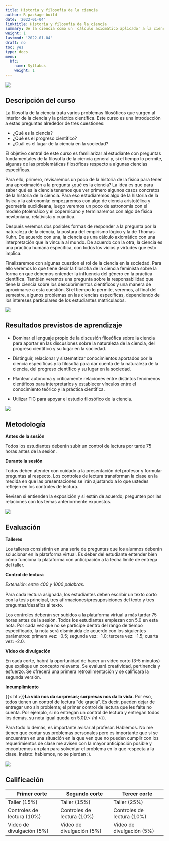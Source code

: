 ```yaml
---
title: Historia y filosofía de la ciencia
author: R package build
date: '2022-01-04'
linktitle: Historia y filosofía de la ciencia
summary: De la ciencia como un 'cálculo axiomático aplicado' a la ciencia como una práctica humana más. (¡Y una adición de recreaciones sencillas de experimentos clave en la historia de la ciencia!)
weight: 1
lastmod: '2022-01-04'
draft: no
toc: yes
type: docs
menu:
  hfc:
    name: Syllabus
    weight: 1
---
```


![](/courses/hfc/_index_files/12.jpg)

##  Descripción del curso
La filosofía de la ciencia trata varios problemas filosóficos que surgen al interior de la ciencia y la práctica científica. Este curso es una introducción a estas preguntas alrededor de tres cuestiones:

- ¿Qué es la ciencia?
- ¿Qué es el progreso científico?
- ¿Cuál es el lugar de la ciencia en la sociedad?    

El objetivo central de este curso es familiarizar al estudiante con preguntas fundamentales de la filosofía de la ciencia general y, si el tiempo lo permite, algunas de las problemáticas filosóficas respecto a algunas ciencias específicas.

Para ello, primero, revisaremos un poco de la historia de la física para tener una aproximación a la pregunta ¿qué es la ciencia? La idea es que para saber qué es la ciencia tenemos que ver primero algunos casos concretos de la historia de la ciencia. Para eso estudiaremos algo de la historia de la física y la astronomía: empezaremos con algo de ciencia aristotélica y geometría euclidieana, luego veremos un poco de astronomía con el modelo ptolemáico y el copernicano y terminaremos con algo de física newtoniana, relativista y cuántica.

Después veremos dos posibles formas de responder a la pregunta por la naturaleza de la ciencia, la postura del empirismo lógico y la de Thomas Kuhn. De acuerdo con una, la ciencia es una cálculo axiomático con una interpretación que la vincula al mundo. De acuerdo con la otra, la ciencia es una práctica humana específica, con todos los vicios y virtudes que esto implica.

Finalizaremos con algunas cuestion el rol de la ciencia en la sociedad. Para ello veremos lo que tiene decir la filosofía de la ciencia feminista sobre la forma en que debemos entender la influencia del género en la práctica científica. También veremos una pregunta sobre la responsabilidad que tiene la ciencia sobre los descubrimientos científicos y una manera de aproximarse a esta cuestión. Si el tiempo lo permite, veremos, al final del semestre, algunos problemas en las ciencias específicas, dependiendo de los intereses particulares de los estudiantes matriculados.

![](/courses/hfc/_index_files/borde.jpg)

## Resultados previstos de aprendizaje


- Dominar el lenguaje propio de la discusión filosófica sobre la ciencia para aportar en las discusiones sobre la naturaleza de la ciencia, del progreso científico y su lugar en la sociedad.

- Distinguir, relacionar y sistematizar conocimientos aportados por la ciencia específicas y la filosofía para dar cuenta de la naturaleza de la ciencia, del progreso científico y su lugar en la sociedad.

- Plantear autónoma y críticamente relaciones entre distintos fenómenos científicos para interpretarlos y establecer vínculos entre el conocimiento teórico y la práctica científica.

- Utilizar TIC para apoyar el estudio filosófico de la ciencia.


![](/courses/hfc/_index_files/borde.jpg)


## Metodología

**Antes de la sesión**

Todos los estudiantes deberán subir un control de lectura por tarde 75 horas antes de la sesión.

**Durante la sesión**

Todos deben atender con cuidado a la presentación del profesor y formular preguntas al respecto. Los controles de lectura transforman la clase en la medida en que las presentaciones se irán ajustando a lo que ustedes reflejen en los controles de lectura.

Revisen si entienden la exposición y si están de acuerdo; pregunten por las relaciones con los temas anteriormente expuestos.

![](/courses/hfc/_index_files/borde.jpg)

## Evaluación

**Talleres**

Los talleres consistirán en una serie de preguntas que los alumnos deberán solucionar en la plataforma virtual. Es deber del estudiante entender bien cómo funciona la plataforma con anticipación a la fecha límite de entrega del taller.


**Control de lectura**

*Extensión: entre 400 y 1000 palabras.*

Para cada lectura asignada, los estudiantes deben escribir un texto corto con la tesis principal, tres afirmaciones/presuposiciones del texto y tres preguntas/desafíos al texto.

Los controles deberán ser subidos a la plataforma virtual a más tardar 75 horas antes de la sesión. Todos los estudiantes empiezan con 5.0 en esta nota. Por cada vez que no se participe dentro del rango de tiempo especificado, la nota será disminuida de acuerdo con los siguientes parámetros: primera vez: -0.5; segunda vez: -1.0; tercera vez: -1.5; cuarta vez: -2.0.

**Video de divulgación**

En cada corte, habrá la oportunidad de hacer un video corto (3-5 minutos) que explique un concepto relevante. Se evaluará creatividad, pertinencia y esfuerzo. Se ofrecerá una primera retroalimentación y se calificará la segunda versión. 

**Incumplimiento**

{{< hl >}}**La vida nos da sorpresas; sorpresas nos da la vida.**  Por eso, todos tienen un control de lectura "de gracia". Es decir, pueden dejar de entregar uno sin problema; el primer control de lectura que les falte no cuenta. Por ejemplo, si no entregan un control de lectura y entregan todos los demás, su nota igual queda en 5.0{{< /hl >}}.

Para todo lo demás, es importante avisar al profesor. Hablemos. No me tienen que contar sus problemas personales pero es importante que si se encuentran en una situación en la que ven que no pueden cumplir con los requerimientos de clase me avisen con la mayor anticipación posible y encontremos un plan para solventar el problema en lo que respecta a la clase. Insisto: hablemos, no se pierdan :).


![](/courses/hfc/_index_files/borde.jpg)

## Calificación

| Primer corte 	| Segundo corte 	| Tercer corte 	|
|---	|---	|---	|
| Taller (15%) 	| Taller (15%) 	| Taller (25%) 	|
| Controles de lectura (10%) 	| Controles de lectura (10%) 	| Controles de lectura (10%) 	|
| Video de divulgación (5%) 	| Video de divulgación (5%) 	| Video de divulgación (5%) 	|
